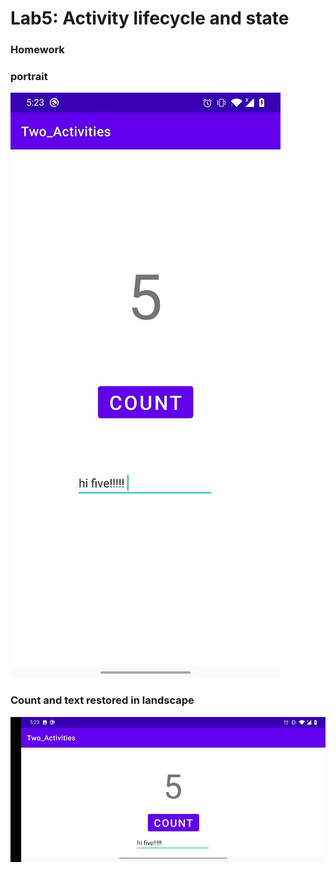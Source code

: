 # Lab5: Activity lifecycle and state
### Homework
### portrait 
![](./Homework1.jpg)
### Count and text restored in landscape
![](./Homework2.jpg)

